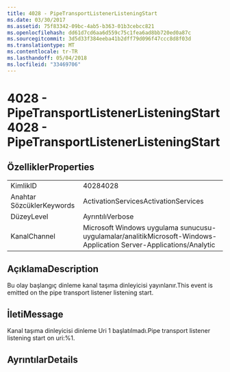 ```yaml
---
title: 4028 - PipeTransportListenerListeningStart
ms.date: 03/30/2017
ms.assetid: 75f83342-09bc-4ab5-b363-01b3cebcc821
ms.openlocfilehash: dd61d7cd6aa6d559c75c1fea6ad8bb720ed0a87c
ms.sourcegitcommit: 3d5d33f384eeba41b2dff79d096f47ccc8d8f03d
ms.translationtype: MT
ms.contentlocale: tr-TR
ms.lasthandoff: 05/04/2018
ms.locfileid: "33469706"
---
```

# <a name="4028---pipetransportlistenerlisteningstart"></a><span data-ttu-id="b0c35-102">4028 - PipeTransportListenerListeningStart</span><span class="sxs-lookup"><span data-stu-id="b0c35-102">4028 - PipeTransportListenerListeningStart</span></span>
## <a name="properties"></a><span data-ttu-id="b0c35-103">Özellikler</span><span class="sxs-lookup"><span data-stu-id="b0c35-103">Properties</span></span>  
  
|||  
|-|-|  
|<span data-ttu-id="b0c35-104">Kimlik</span><span class="sxs-lookup"><span data-stu-id="b0c35-104">ID</span></span>|<span data-ttu-id="b0c35-105">4028</span><span class="sxs-lookup"><span data-stu-id="b0c35-105">4028</span></span>|  
|<span data-ttu-id="b0c35-106">Anahtar Sözcükler</span><span class="sxs-lookup"><span data-stu-id="b0c35-106">Keywords</span></span>|<span data-ttu-id="b0c35-107">ActivationServices</span><span class="sxs-lookup"><span data-stu-id="b0c35-107">ActivationServices</span></span>|  
|<span data-ttu-id="b0c35-108">Düzey</span><span class="sxs-lookup"><span data-stu-id="b0c35-108">Level</span></span>|<span data-ttu-id="b0c35-109">Ayrıntılı</span><span class="sxs-lookup"><span data-stu-id="b0c35-109">Verbose</span></span>|  
|<span data-ttu-id="b0c35-110">Kanal</span><span class="sxs-lookup"><span data-stu-id="b0c35-110">Channel</span></span>|<span data-ttu-id="b0c35-111">Microsoft Windows uygulama sunucusu-uygulamalar/analitik</span><span class="sxs-lookup"><span data-stu-id="b0c35-111">Microsoft-Windows-Application Server-Applications/Analytic</span></span>|  
  
## <a name="description"></a><span data-ttu-id="b0c35-112">Açıklama</span><span class="sxs-lookup"><span data-stu-id="b0c35-112">Description</span></span>  
 <span data-ttu-id="b0c35-113">Bu olay başlangıç dinleme kanal taşıma dinleyicisi yayınlanır.</span><span class="sxs-lookup"><span data-stu-id="b0c35-113">This event is emitted on the pipe transport listener listening start.</span></span>  
  
## <a name="message"></a><span data-ttu-id="b0c35-114">İleti</span><span class="sxs-lookup"><span data-stu-id="b0c35-114">Message</span></span>  
 <span data-ttu-id="b0c35-115">Kanal taşıma dinleyicisi dinleme Uri 1 başlatılmadı.</span><span class="sxs-lookup"><span data-stu-id="b0c35-115">Pipe transport listener listening start on uri:%1.</span></span>  
  
## <a name="details"></a><span data-ttu-id="b0c35-116">Ayrıntılar</span><span class="sxs-lookup"><span data-stu-id="b0c35-116">Details</span></span>
